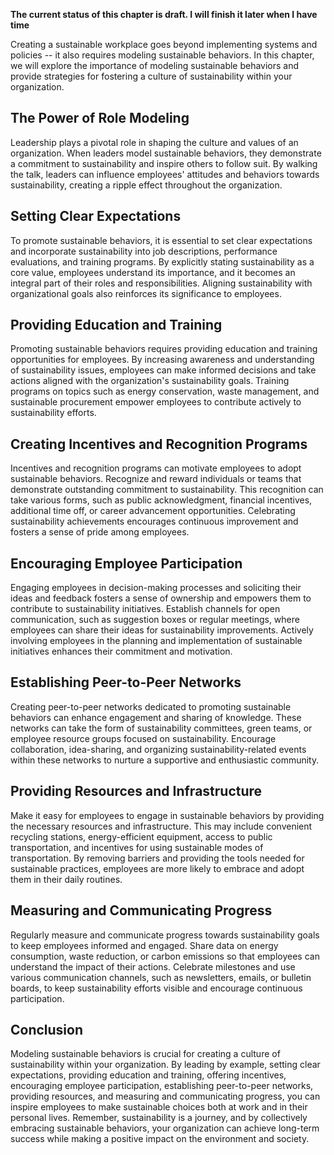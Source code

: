 **The current status of this chapter is draft. I will finish it later when I have time**

Creating a sustainable workplace goes beyond implementing systems and policies -- it also requires modeling sustainable behaviors. In this chapter, we will explore the importance of modeling sustainable behaviors and provide strategies for fostering a culture of sustainability within your organization.

The Power of Role Modeling
--------------------------

Leadership plays a pivotal role in shaping the culture and values of an organization. When leaders model sustainable behaviors, they demonstrate a commitment to sustainability and inspire others to follow suit. By walking the talk, leaders can influence employees' attitudes and behaviors towards sustainability, creating a ripple effect throughout the organization.

Setting Clear Expectations
--------------------------

To promote sustainable behaviors, it is essential to set clear expectations and incorporate sustainability into job descriptions, performance evaluations, and training programs. By explicitly stating sustainability as a core value, employees understand its importance, and it becomes an integral part of their roles and responsibilities. Aligning sustainability with organizational goals also reinforces its significance to employees.

Providing Education and Training
--------------------------------

Promoting sustainable behaviors requires providing education and training opportunities for employees. By increasing awareness and understanding of sustainability issues, employees can make informed decisions and take actions aligned with the organization's sustainability goals. Training programs on topics such as energy conservation, waste management, and sustainable procurement empower employees to contribute actively to sustainability efforts.

Creating Incentives and Recognition Programs
--------------------------------------------

Incentives and recognition programs can motivate employees to adopt sustainable behaviors. Recognize and reward individuals or teams that demonstrate outstanding commitment to sustainability. This recognition can take various forms, such as public acknowledgment, financial incentives, additional time off, or career advancement opportunities. Celebrating sustainability achievements encourages continuous improvement and fosters a sense of pride among employees.

Encouraging Employee Participation
----------------------------------

Engaging employees in decision-making processes and soliciting their ideas and feedback fosters a sense of ownership and empowers them to contribute to sustainability initiatives. Establish channels for open communication, such as suggestion boxes or regular meetings, where employees can share their ideas for sustainability improvements. Actively involving employees in the planning and implementation of sustainable initiatives enhances their commitment and motivation.

Establishing Peer-to-Peer Networks
----------------------------------

Creating peer-to-peer networks dedicated to promoting sustainable behaviors can enhance engagement and sharing of knowledge. These networks can take the form of sustainability committees, green teams, or employee resource groups focused on sustainability. Encourage collaboration, idea-sharing, and organizing sustainability-related events within these networks to nurture a supportive and enthusiastic community.

Providing Resources and Infrastructure
--------------------------------------

Make it easy for employees to engage in sustainable behaviors by providing the necessary resources and infrastructure. This may include convenient recycling stations, energy-efficient equipment, access to public transportation, and incentives for using sustainable modes of transportation. By removing barriers and providing the tools needed for sustainable practices, employees are more likely to embrace and adopt them in their daily routines.

Measuring and Communicating Progress
------------------------------------

Regularly measure and communicate progress towards sustainability goals to keep employees informed and engaged. Share data on energy consumption, waste reduction, or carbon emissions so that employees can understand the impact of their actions. Celebrate milestones and use various communication channels, such as newsletters, emails, or bulletin boards, to keep sustainability efforts visible and encourage continuous participation.

Conclusion
----------

Modeling sustainable behaviors is crucial for creating a culture of sustainability within your organization. By leading by example, setting clear expectations, providing education and training, offering incentives, encouraging employee participation, establishing peer-to-peer networks, providing resources, and measuring and communicating progress, you can inspire employees to make sustainable choices both at work and in their personal lives. Remember, sustainability is a journey, and by collectively embracing sustainable behaviors, your organization can achieve long-term success while making a positive impact on the environment and society.
